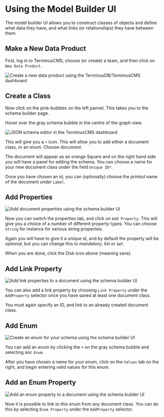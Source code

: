 # Using the Model Builder UI

The model builder UI allows you to construct classes of objects and
define what data they have, and what links (or relationships) they
have between them.

## Make a New Data Product

First, log in to TerminusCMS, choose (or create) a team, and then
click on `New Data Product`.

<img src="https://assets.terminusdb.com/docs/new-data-product.png" alt="Create a new data product using the TerminusDB/TerminusCMS dashboard">

## Create a Class

Now click on the pink-bubbles on the left pannel. This takes you to
the schema builder page.

Hover over the gray schema bubble in the centre of the graph view.

<img src="https://assets.terminusdb.com/docs/schema-as-code.png" alt="JSON schema editor in the TerminusCMS dashboard">

This will give you a `+` icon. This will allow you to add either a
document class, or an enum. Choose *document*.

The document will appear as an orange Square and on the right hand
side you will have a panel for editing the schema. You can choose a
name for your new document class under the field `Unique ID*`.

Once you have chosen an id, you can (optionally) choose the *printed*
name of the document under `Label`.

## Add Properties

<img src="https://assets.terminusdb.com/docs/schema-ui-doc-properties.png" alt="Add document properties using the schema builder UI">

Now you can switch the properties tab, and click on `Add
Property`. This will give you a choice of a number of different
property types. You can choose `String` for instance for various
string properties.

Again you will have to give it a unique id, and by default the
property will be *optional*, but you can change this to *mandatory*,
*list* or *set*.

When you are done, click the Disk icon above (meaning save).

## Add Link Property

<img src="https://assets.terminusdb.com/docs/schema-ui-doc-link-properties.png" alt="Add link properties to a document using the schema builder UI">

You can also add a link property by choosing `Link Property` under the
`AddProperty` selector once you have saved at least one document
class.

You must again specify an ID, and link to an already created document class.

## Add Enum

<img src="https://assets.terminusdb.com/docs/schema-ui-doc-enum.png" alt="Create an enum for your schema using the schema builder UI">

You can add an enum by clicking the `+` on the gray schema bubble and
selecting `Add Enum`.

After you have chosen a name for your enum, click on the `Values` tab
on the right, and begin entering valid values for this enum.

## Add an Enum Property

<img src="https://assets.terminusdb.com/docs/schema-ui-doc-add-enum-property.png" alt="Add an enum property to a document using the schema builder UI">

Now it is possible to link to this enum from any document class. You
can do this by selecting `Enum Property` under the `AddProperty`
selector.
